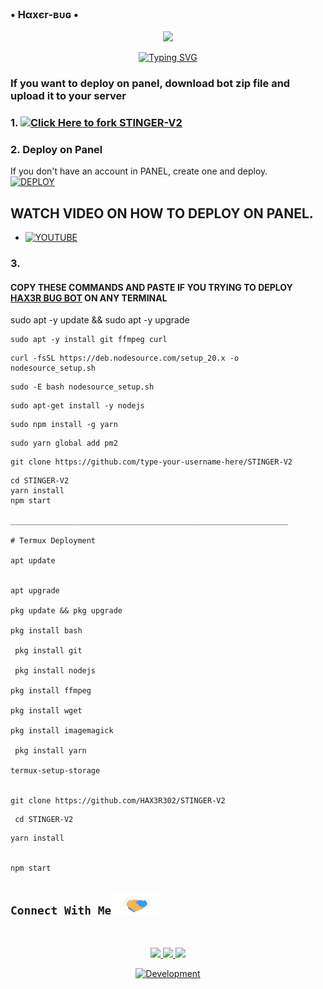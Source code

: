 ### • Hαxєr-ʙᴜɢ •
   
<p align="center">
<img src="https://i.ibb.co/qF53V71/image.jpg"/> 
<p align="center">
  <a href="https://git.io/typing-svg"><img src="https://readme-typing-svg.demolab.com?font=EB+Garamond&weight=800&size=28&duration=4000&pause=1000&random=false&width=435&lines=+Hαxєr-+ʙᴜɢ+-BOT;WHATSAPP+CRASH+x+BUG+BOT;DEVELOPED+BY+HAX3R+SALEH;REALESE+DATE+10%2F9%2F2024." alt="Typing SVG" /></a>
</p>

### If you want to deploy on panel, download bot zip file and upload it to your server 

### 1. <a href="https://github.com/paskito002/STINGER-V2/fork"><img src="https://img.shields.io/badge/FORK-blue" alt="Click Here to fork STINGER-V2" width="70"></a>

 ### 2. Deploy on Panel

 If you don't have an account in PANEL, create one and deploy.
    <br>
    <a href='https://control.bot-hosting.net/auth/login' target="_blank"><img alt='DEPLOY' src='https://img.shields.io/badge/-DEPLOY-black?style=for-the-badge&logo=bot-hosting.net&logoColor=white'/></a>
    
## WATCH VIDEO ON HOW TO DEPLOY ON PANEL.
* [![YOUTUBE](https://img.shields.io/badge/HOW_TO_DEPLOY-red?style=for-the-badge&logo=youtube&logoColor=white)](https://youtu.be/lKYlMv5hyUk)

### 3.
#### COPY THESE COMMANDS AND PASTE IF YOU TRYING TO DEPLOY [HAX3R BUG BOT](https://github.com/HAX3R302/STINGER-V2) ON ANY TERMINAL
sudo apt -y update && sudo apt -y upgrade
```
sudo apt -y install git ffmpeg curl
```
```
curl -fsSL https://deb.nodesource.com/setup_20.x -o nodesource_setup.sh
```
```
sudo -E bash nodesource_setup.sh
```
```
sudo apt-get install -y nodejs
```
```
sudo npm install -g yarn
```
```
sudo yarn global add pm2
```
```
git clone https://github.com/type-your-username-here/STINGER-V2
```
```
cd STINGER-V2
yarn install 
npm start

______________________________________________________________
 
# Termux Deployment

apt update
   

apt upgrade

pkg update && pkg upgrade

pkg install bash

 pkg install git

 pkg install nodejs

pkg install ffmpeg

pkg install wget

pkg install imagemagick

 pkg install yarn

termux-setup-storage


git clone https://github.com/HAX3R302/STINGER-V2
```
```
 cd STINGER-V2
```
```
yarn install
 
    
npm start
```

## ```Connect With Me```<img src="https://github.com/0xAbdulKhalid/0xAbdulKhalid/raw/main/assets/mdImages/handshake.gif" width ="80"></h1> 
 <br> 
<p align="center">
<a href="https://wa.me/923253444558"><img src="https://img.shields.io/badge/Contact INSTA @ITXSALAIH-25D366?style=for-the-badge&logo=whatsapp&logoColor=white" />
<a href="https://instagram.com/itxsalaih"><img src="https://img.shields.io/badge/Join Official Channel-25D366?style=for-the-badge&logo=whatsapp&logoColor=white" />
<a href="https://www.youtube.com/@Muhammadsalehzubair"><img src="https://img.shields.io/badge/Subscribe-ff0000?style=for-the-badge&logo=youtube&logoColor=ff000000&link=https://www.youtube.com/@Muhammadsalehzubair" /><br>
<p align="center">
<img alt="Development" width="250" src="https://media2.giphy.com/media/W9tBvzTXkQopi/giphy.gif?cid=6c09b952xu6syi1fyqfyc04wcfk0qvqe8fd7sop136zxfjyn&ep=v1_internal_gif_by_id&rid=giphy.gif&ct=g" /> </p>
 
